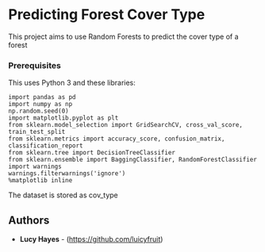 # Predicting Forest Cover Type

This project aims to use Random Forests to predict the cover type of a forest

### Prerequisites

This uses Python 3 and these libraries:

```
import pandas as pd
import numpy as np
np.random.seed(0)
import matplotlib.pyplot as plt
from sklearn.model_selection import GridSearchCV, cross_val_score, train_test_split
from sklearn.metrics import accuracy_score, confusion_matrix, classification_report
from sklearn.tree import DecisionTreeClassifier
from sklearn.ensemble import BaggingClassifier, RandomForestClassifier
import warnings
warnings.filterwarnings('ignore')
%matplotlib inline
```
The dataset is stored as cov_type



## Authors

* **Lucy Hayes** - (https://github.com/luicyfruit)
